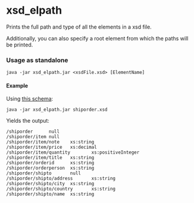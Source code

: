 xsd_elpath
==========

Prints the full path and type of all the elements in a xsd file.

Additionally, you can also specify a root element from which the paths will be printed.


### Usage as standalone

    java -jar xsd_elpath.jar <xsdFile.xsd> [ElementName]


#### Example

Using [this schema](http://www.w3schools.com/schema/schema_example.asp):

    java -jar xsd_elpath.jar shiporder.xsd

Yields the output:

    /shiporder      null
    /shiporder/item null
    /shiporder/item/note    xs:string
    /shiporder/item/price   xs:decimal
    /shiporder/item/quantity        xs:positiveInteger
    /shiporder/item/title   xs:string
    /shiporder/orderid      xs:string
    /shiporder/orderperson  xs:string
    /shiporder/shipto       null
    /shiporder/shipto/address       xs:string
    /shiporder/shipto/city  xs:string
    /shiporder/shipto/country       xs:string
    /shiporder/shipto/name  xs:string